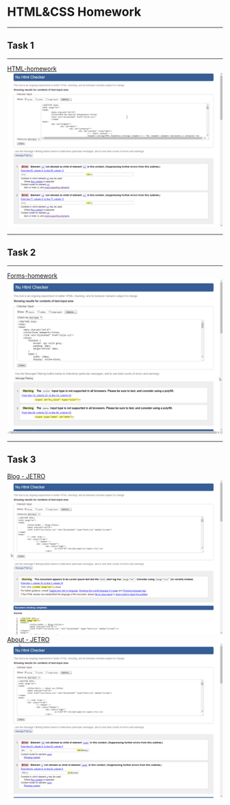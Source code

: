 <h1>HTML&CSS Homework</h1>
<hr>
<h2>Task 1</h2>
<hr>
<p>
	<a href="https://ehot-gh.github.io/htmlcss-homework/HTML-homework/index.html">HTML-homework</a>
	<img src="htmlcss-homework/HTML-homework/Valid html-hw.png">
</p>
<hr>
<h2>Task 2</h2>
<hr>
<p>
	<a href="https://ehot-gh.github.io/htmlcss-homework/Forms-homework/index.html">Forms-homework</a>
	<img src="htmlcss-homework/Forms-homework/Valid forms-hw.png">
</p>
<hr>
<h2>Task 3</h2>
<a href="https://ehot-gh.github.io/htmlcss-homework/CSS-homework/blog.html">Blog - JETRO</a>
<img src="htmlcss-homework/CSS-homework/Valid css-hw.png">
<a href="https://ehot-gh.github.io/htmlcss-homework/CSS-homework/about.html">About - JETRO</a>
<img src="htmlcss-homework/CSS-homework/Valid css-hw2.png">